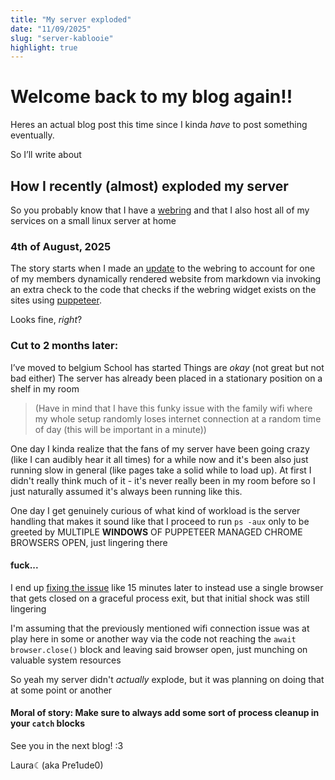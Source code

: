 ```yaml
---
title: "My server exploded"
date: "11/09/2025"
slug: "server-kablooie"
highlight: true
---
```


# Welcome back to my blog again!!
Heres an actual blog post this time since I kinda _have_ to post something eventually.

So I’ll write about
## How I recently (almost) exploded my server

So you probably know that I have a [webring](https://ring.pre1ude.dev) and that I also host all of my services on a small linux server at home

### 4th of August, 2025
The story starts when I made an [update](https://github.com/Pre1ude0/ringamajig/commit/180346ee79278d23beeddf9c0389c364e603c1bf) to the webring to account for one of my members dynamically rendered website from markdown via invoking an extra check to the code that checks if the webring widget exists on the sites using [puppeteer](pptr.dev).

Looks fine, _right_?

### Cut to 2 months later:
I’ve moved to belgium
School has started
Things are _okay_ (not great but not bad either)
The server has already been placed in a stationary position on a shelf in my room

> (Have in mind that I have this funky issue with the family wifi where my whole setup randomly loses internet connection at a random time of day (this will be important in a minute))

One day I kinda realize that the fans of my server have been going crazy (like I can audibly hear it all times) for a while now and it's been also just running slow in general (like pages take a solid while to load up).
At first I didn't really think much of it - it's never really been in my room before so I just naturally assumed it's always been running like this.

One day I get genuinely curious of what kind of workload is the server handling that makes it sound like that
I proceed to run `ps -aux` only to be greeted by MULTIPLE **WINDOWS** OF PUPPETEER MANAGED CHROME BROWSERS OPEN, just lingering there

#### fuck...

I end up [fixing the issue](https://github.com/Pre1ude0/ringamajig/commit/cf25e45b8192abad1f05fa3c2e3842cf4bf8640f) like 15 minutes later to instead use a single browser that gets closed on a graceful process exit, but that initial shock was still lingering

I'm assuming that the previously mentioned wifi connection issue was at play here in some or another way via the code not reaching the `await browser.close()` block and leaving said browser open, just munching on valuable system resources

So yeah my server didn't _actually_ explode, but it was planning on doing that at some point or another

#### Moral of story: Make sure to always add some sort of process cleanup in your `catch` blocks

See you in the next blog! :3

Laura☾(aka Pre1ude0)
